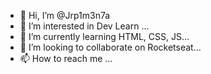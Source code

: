 - 👋 Hi, I’m @Jrp1m3n7a
- 👀 I’m interested in Dev Learn ...
- 🌱 I’m currently learning HTML, CSS, JS...
- 💞️ I’m looking to collaborate on Rocketseat...
- 📫 How to reach me ...

<!---
Jrp1m3n7a/Jrp1m3n7a is a ✨ special ✨ repository because its `README.md` (this file) appears on your GitHub profile.
You can click the Preview link to take a look at your changes.
--->

